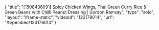 {
    "title": "[1508436091] Spicy Chicken Wings, Thai Green Curry Rice & Green Beans with Chilli Peanut Dressing | Gordon Ramsay",
    "type": "solo",
    "layout": "iframe-static",
    "videoId": "123179014",
    "url": "\/tvpembed\/123179014"
}
